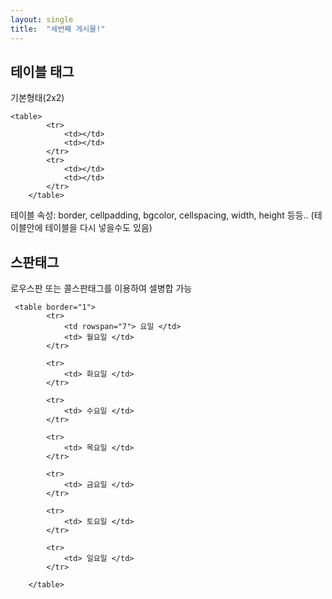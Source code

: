```yaml
---
layout: single
title:  "세번째 게시물!"
---
```


## 테이블 태그
  기본형태(2x2)
```
<table>
		<tr>
			<td></td>
			<td></td>
		</tr>
		<tr>
			<td></td>
			<td></td>
		</tr>
	</table>
```
테이블 속성: border, cellpadding, bgcolor, cellspacing, width, height 등등.. 
(테이블안에 테이블을 다시 넣을수도 있음)



## 스판태그
로우스판 또는 콜스판태그를 이용하여 셀병합 가능
```
 <table border="1">
		<tr>
			<td rowspan="7"> 요일 </td>
			<td> 월요일 </td>
		</tr>

		<tr>
			<td> 화요일 </td>
		</tr>

		<tr>
			<td> 수요일 </td>
		</tr>

		<tr>
			<td> 목요일 </td>
		</tr>

		<tr>
			<td> 금요일 </td>
		</tr>

		<tr>
			<td> 토요일 </td>
		</tr>

		<tr>
			<td> 일요일 </td>
		</tr>

	</table>
 
